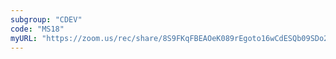 ```yaml
---
subgroup: "CDEV"
code: "MS18"
myURL: "https://zoom.us/rec/share/8S9FKqFBEAOeK089rEgoto16wCdESQb09SDo28nVhB87JpMTfQPObS41f0mvsFgt.t-IkP7VRFfJbZGgt?startTime=1623927520000"
---
```

